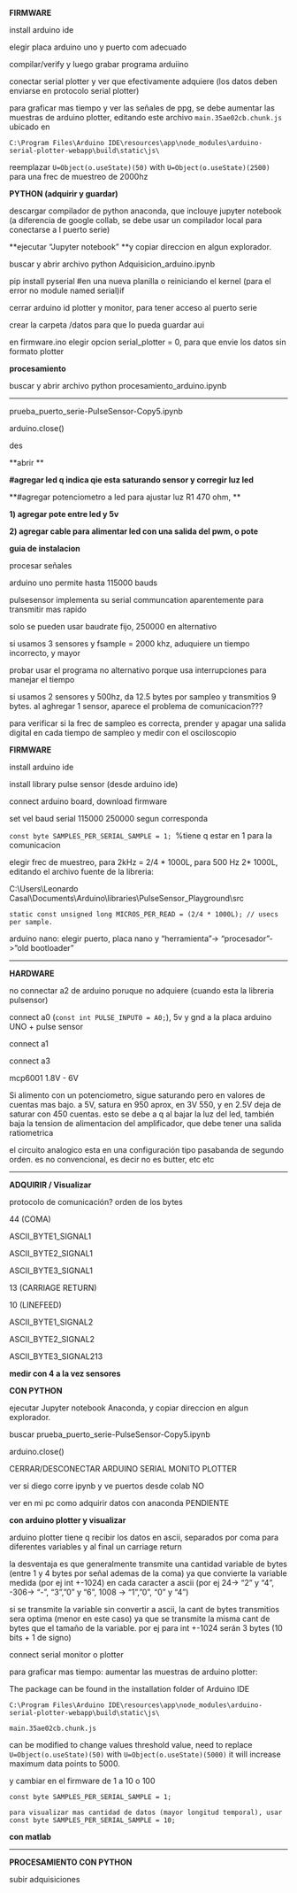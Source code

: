 <!-----

Yay, no errors, warnings, or alerts!

Conversion time: 1.028 seconds.


Using this Markdown file:

1. Paste this output into your source file.
2. See the notes and action items below regarding this conversion run.
3. Check the rendered output (headings, lists, code blocks, tables) for proper
   formatting and use a linkchecker before you publish this page.

Conversion notes:

* Docs to Markdown version 1.0β34
* Tue Oct 10 2023 09:58:19 GMT-0700 (PDT)
* Source doc: arduino VOP - pulse sensor - guia de instalacion, adquisición, uso (instructivo)
----->


**FIRMWARE**

install arduino ide

elegir placa arduino uno y puerto com adecuado

compilar/verify y luego grabar programa arduiino

conectar serial plotter y ver que efectivamente adquiere (los datos deben enviarse en protocolo serial plotter)

para graficar mas tiempo y ver las señales de ppg, se debe aumentar las muestras de arduino plotter, editando este archivo `main.35ae02cb.chunk.js` ubicado en


```
C:\Program Files\Arduino IDE\resources\app\node_modules\arduino-serial-plotter-webapp\build\static\js\
```


reemplazar `U=Object(o.useState)(50)` with `U=Object(o.useState)(2500)` para una frec de muestreo de 2000hz

**PYTHON (adquirir y guardar)**

descargar compilador de python anaconda, que inclouye jupyter notebook (a diferencia de google collab, se debe usar un compilador local para conectarse a l puerto serie)

**ejecutar “Jupyter notebook” **y copiar direccion en algun explorador.

buscar y abrir archivo python Adquisicion_arduino.ipynb

pip install pyserial #en una nueva planilla o reiniciando el kernel (para el error no module named serial)if 

cerrar arduino id plotter y monitor, para tener acceso al puerto serie

crear la carpeta /datos para que lo pueda guardar aui

en firmware.ino elegir opcion serial_plotter = 0, para que envie los datos sin formato plotter

**procesamiento**

buscar y abrir archivo python procesamiento_arduino.ipynb

------------------------------------------------------

prueba_puerto_serie-PulseSensor-Copy5.ipynb

arduino.close()

des

**abrir **

**#agregar led q indica qie esta saturando sensor y corregir luz led**

**#agregar potenciometro a led para ajustar luz R1 470 ohm, **

**1) agregar pote entre led y 5v**

**2) agregar cable para alimentar led con una salida del pwm, o pote**

**guia de instalacion**

procesar señales

arduino uno permite hasta 115000 bauds

pulsesensor implementa su serial communcation aparentemente para transmitir mas rapido

solo se pueden usar baudrate fijo, 250000 en alternativo

si usamos 3 sensores y fsample = 2000 khz, aduquiere un tiempo incorrecto, y mayor

probar usar el programa no alternativo porque usa interrupciones para manejar el tiempo

si usamos 2 sensores y 500hz, da 12.5 bytes por sampleo y transmitios 9 bytes. al aghregar 1 sensor, aparece el problema de comunicacion???

para verificar si la frec de sampleo es correcta, prender y apagar una salida digital en cada tiempo de sampleo y medir con el osciloscopio

**FIRMWARE**

install arduino ide

install library pulse sensor (desde arduino ide)

connect arduino board, download firmware

set vel baud serial 115000 250000 segun corresponda

`const byte SAMPLES_PER_SERIAL_SAMPLE = 1; `%tiene q estar en 1 para la comunicacion

elegir frec de muestreo, para 2kHz = 2/4 * 1000L, para 500 Hz 2* 1000L, editando el archivo fuente de la libreria: 

C:\Users\Leonardo Casal\Documents\Arduino\libraries\PulseSensor_Playground\src


```
static const unsigned long MICROS_PER_READ = (2/4 * 1000L); // usecs per sample.
```


arduino nano: elegir puerto, placa nano y “herramienta”-> “procesador”->”old bootloader” 


---

**HARDWARE**

no connectar a2 de arduino poruque no adquiere (cuando esta la libreria pulsensor)

connect a0 (`const int PULSE_INPUT0 = A0;`), 5v y gnd a la placa arduino UNO + pulse sensor

connect a1

connect a3

mcp6001 1.8V - 6V

Si alimento con un potenciometro, sigue saturando pero en valores de cuentas mas bajo. a 5V, satura en 950 aprox, en 3V 550, y en 2.5V deja de saturar con 450 cuentas. esto se debe a q al bajar la luz del led, también baja la tension de alimentacion del amplificador, que debe tener una salida ratiometrica

el circuito analogico esta en una configuración tipo pasabanda de segundo orden. es no convencional, es decir no es butter, etc etc


---

**ADQUIRIR / Visualizar**

protocolo de comunicación? orden de los bytes 

44 (COMA) 

ASCII_BYTE1_SIGNAL1

ASCII_BYTE2_SIGNAL1

ASCII_BYTE3_SIGNAL1

13 (CARRIAGE RETURN) 

10 (LINEFEED) 

ASCII_BYTE1_SIGNAL2 

ASCII_BYTE2_SIGNAL2 

ASCII_BYTE3_SIGNAL213

**medir con 4 a la vez sensores**

**CON PYTHON**

ejecutar Jupyter notebook Anaconda, y copiar direccion en algun explorador.

buscar prueba_puerto_serie-PulseSensor-Copy5.ipynb

arduino.close()

CERRAR/DESCONECTAR ARDUINO SERIAL MONITO PLOTTER

ver si diego corre ipynb y ve puertos desde colab NO

ver en mi pc como adquirir datos con anaconda PENDIENTE

**con arduino plotter y visualizar**

arduino plotter tiene q recibir los datos en ascii, separados por coma para diferentes variables y al final un carriage return

la desventaja es que generalmente transmite una cantidad variable de  bytes (entre 1 y 4 bytes por señal ademas de la coma) ya que convierte la variable medida (por ej int +-1024) en cada caracter a ascii (por ej 24-> “2” y “4”, -306-> “-”, “3”,”0” y “6”, 1008 -> “1”,”0”, “0” y “4”)

si se transmite la variable sin convertir a ascii, la cant de bytes transmitios sera optima (menor en este caso) ya que se transmite la misma cant de bytes que el tamaño de la variable. por ej para int +-1024 serán 3 bytes (10 bits + 1 de signo)

connect serial monitor o plotter

para graficar mas tiempo: aumentar las muestras de arduino plotter:

The package can be found in the installation folder of Arduino IDE


```
C:\Program Files\Arduino IDE\resources\app\node_modules\arduino-serial-plotter-webapp\build\static\js\
```


`main.35ae02cb.chunk.js` 

can be modified to change values threshold value, need to replace `U=Object(o.useState)(50)` with `U=Object(o.useState)(5000)` it will increase maximum data points to 5000.

y cambiar en el firmware de 1 a 10 o 100


```
const byte SAMPLES_PER_SERIAL_SAMPLE = 1;

para visualizar mas cantidad de datos (mayor longitud temporal), usar const byte SAMPLES_PER_SERIAL_SAMPLE = 10;
```


**con matlab**


---

**PROCESAMIENTO CON PYTHON**

subir adquisiciones

